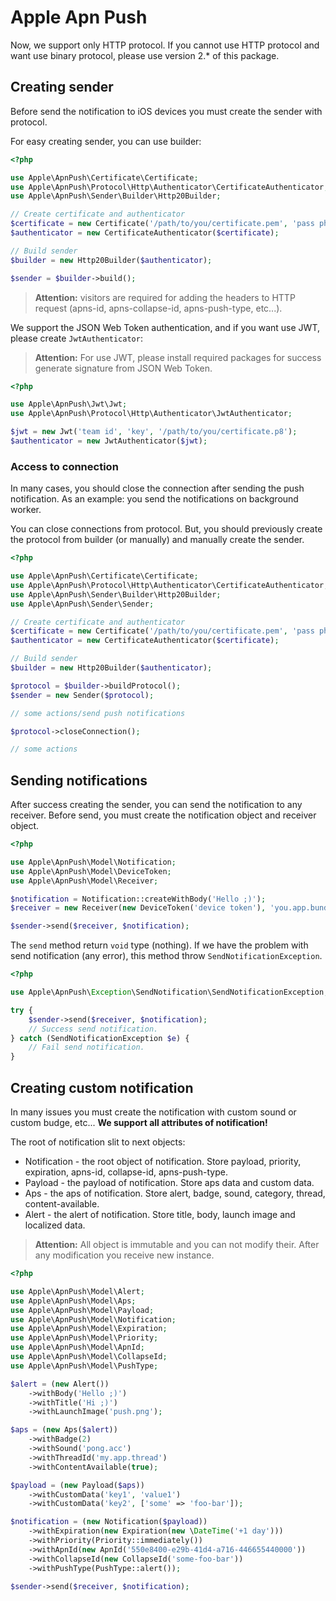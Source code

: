 Apple Apn Push
==============

Now, we support only HTTP protocol. If you cannot use HTTP protocol and want use binary protocol, please
use version 2.* of this package.

Creating sender
---------------

Before send the notification to iOS devices you must create the sender with protocol.

For easy creating sender, you can use builder:

```php
<?php

use Apple\ApnPush\Certificate\Certificate;
use Apple\ApnPush\Protocol\Http\Authenticator\CertificateAuthenticator;
use Apple\ApnPush\Sender\Builder\Http20Builder;

// Create certificate and authenticator
$certificate = new Certificate('/path/to/you/certificate.pem', 'pass phrase');
$authenticator = new CertificateAuthenticator($certificate);

// Build sender
$builder = new Http20Builder($authenticator);

$sender = $builder->build();
```

> **Attention:** visitors are required for adding the headers to HTTP request (apns-id, apns-collapse-id, apns-push-type, etc...).

We support the JSON Web Token authentication, and if you want use JWT, please create `JwtAuthenticator`:

> **Attention:** For use JWT, please install required packages for success generate signature from JSON Web Token.

```php
<?php

use Apple\ApnPush\Jwt\Jwt;
use Apple\ApnPush\Protocol\Http\Authenticator\JwtAuthenticator;

$jwt = new Jwt('team id', 'key', '/path/to/you/certificate.p8');
$authenticator = new JwtAuthenticator($jwt);

```

### Access to connection

In many cases, you should close the connection after sending the push notification. As an example: you send the 
notifications on background worker.

You can close connections from protocol. But, you should previously create the protocol from builder (or manually) and
manually create the sender.

```php
<?php

use Apple\ApnPush\Certificate\Certificate;
use Apple\ApnPush\Protocol\Http\Authenticator\CertificateAuthenticator;
use Apple\ApnPush\Sender\Builder\Http20Builder;
use Apple\ApnPush\Sender\Sender;

// Create certificate and authenticator
$certificate = new Certificate('/path/to/you/certificate.pem', 'pass phrase');
$authenticator = new CertificateAuthenticator($certificate);

// Build sender
$builder = new Http20Builder($authenticator);

$protocol = $builder->buildProtocol();
$sender = new Sender($protocol);

// some actions/send push notifications

$protocol->closeConnection();

// some actions
```


Sending notifications
---------------------

After success creating the sender, you can send the notification to any receiver.
Before send, you must create the notification object and receiver object.

```php
<?php

use Apple\ApnPush\Model\Notification;
use Apple\ApnPush\Model\DeviceToken;
use Apple\ApnPush\Model\Receiver;

$notification = Notification::createWithBody('Hello ;)');
$receiver = new Receiver(new DeviceToken('device token'), 'you.app.bundle_id');

$sender->send($receiver, $notification);
```

The `send` method return `void` type (nothing). If we have the problem with send notification (any error), this method
throw `SendNotificationException`.

```php
<?php

use Apple\ApnPush\Exception\SendNotification\SendNotificationException;

try {
    $sender->send($receiver, $notification);
    // Success send notification.
} catch (SendNotificationException $e) {
    // Fail send notification.    
}
``` 

Creating custom notification
----------------------------

In many issues you must create the notification with custom sound or custom budge, etc...
**We support all attributes of notification!**

The root of notification slit to next objects:

* Notification - the root object of notification. Store payload, priority, expiration, apns-id, collapse-id, apns-push-type.
* Payload - the payload of notification. Store aps data and custom data.
* Aps - the aps of notification. Store alert, badge, sound, category, thread, content-available.
* Alert - the alert of notification. Store title, body, launch image and localized data.

> **Attention:** All object is immutable and you can not modify their. After any modification you receive new instance.

```php
<?php

use Apple\ApnPush\Model\Alert;
use Apple\ApnPush\Model\Aps;
use Apple\ApnPush\Model\Payload;
use Apple\ApnPush\Model\Notification;
use Apple\ApnPush\Model\Expiration;
use Apple\ApnPush\Model\Priority;
use Apple\ApnPush\Model\ApnId;
use Apple\ApnPush\Model\CollapseId;
use Apple\ApnPush\Model\PushType;

$alert = (new Alert())
    ->withBody('Hello ;)')
    ->withTitle('Hi ;)')
    ->withLaunchImage('push.png');

$aps = (new Aps($alert))
    ->withBadge(2)
    ->withSound('pong.acc')
    ->withThreadId('my.app.thread')
    ->withContentAvailable(true);

$payload = (new Payload($aps))
    ->withCustomData('key1', 'value1')
    ->withCustomData('key2', ['some' => 'foo-bar']);

$notification = (new Notification($payload))
    ->withExpiration(new Expiration(new \DateTime('+1 day')))
    ->withPriority(Priority::immediately())
    ->withApnId(new ApnId('550e8400-e29b-41d4-a716-446655440000'))
    ->withCollapseId(new CollapseId('some-foo-bar'))
    ->withPushType(PushType::alert());

$sender->send($receiver, $notification);
```

